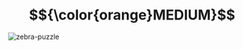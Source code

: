 # $${\color{orange}MEDIUM}$$
![zebra-puzzle](https://user-images.githubusercontent.com/65892342/236641158-b87a59bf-64c7-4f58-899d-ac85e294a7a7.svg)
